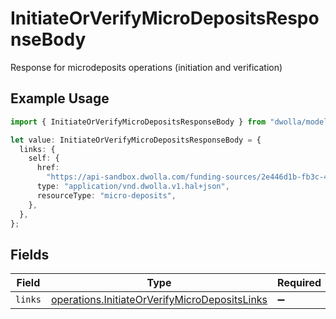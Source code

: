 # InitiateOrVerifyMicroDepositsResponseBody

Response for microdeposits operations (initiation and verification)

## Example Usage

```typescript
import { InitiateOrVerifyMicroDepositsResponseBody } from "dwolla/models/operations";

let value: InitiateOrVerifyMicroDepositsResponseBody = {
  links: {
    self: {
      href:
        "https://api-sandbox.dwolla.com/funding-sources/2e446d1b-fb3c-42a0-9691-5d1d6a4dbbf0/micro-deposits",
      type: "application/vnd.dwolla.v1.hal+json",
      resourceType: "micro-deposits",
    },
  },
};
```

## Fields

| Field                                                                                                          | Type                                                                                                           | Required                                                                                                       | Description                                                                                                    |
| -------------------------------------------------------------------------------------------------------------- | -------------------------------------------------------------------------------------------------------------- | -------------------------------------------------------------------------------------------------------------- | -------------------------------------------------------------------------------------------------------------- |
| `links`                                                                                                        | [operations.InitiateOrVerifyMicroDepositsLinks](../../models/operations/initiateorverifymicrodepositslinks.md) | :heavy_minus_sign:                                                                                             | N/A                                                                                                            |